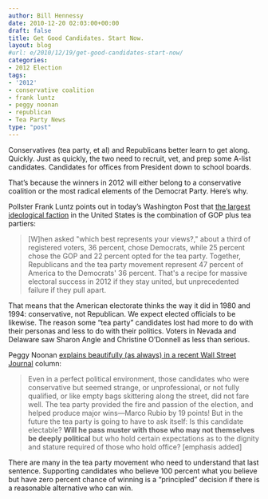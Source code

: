 ```yaml
---
author: Bill Hennessy
date: 2010-12-20 02:03:00+00:00
draft: false
title: Get Good Candidates. Start Now.
layout: blog
#url: e/2010/12/19/get-good-candidates-start-now/
categories:
- 2012 Election
tags:
- '2012'
- conservative coalition
- frank luntz
- peggy noonan
- republican
- Tea Party News
type: "post"
---
```


Conservatives (tea party, et al) and Republicans better learn to get along. Quickly. Just as quickly, the two need to recruit, vet, and prep some A-list candidates. Candidates for offices from President down to school boards.

 

That’s because the winners in 2012 will either belong to a conservative coalition or the most radical elements of the Democrat Party. Here’s why.

 

Pollster Frank Luntz points out in today’s Washington Post that [the largest ideological faction](https://www.washingtonpost.com/wp-dyn/content/article/2010/11/05/AR2010110507422_2.html) in the United States is the combination of GOP plus tea partiers:

 

>   
> 
> [W]hen asked "which best represents your views?," about a third of registered voters, 36 percent, chose Democrats, while 25 percent chose the GOP and 22 percent opted for the tea party. Together, Republicans and the tea party movement represent 47 percent of America to the Democrats' 36 percent. That's a recipe for massive electoral success in 2012 if they stay united, but unprecedented failure if they pull apart.
> 
> 

 

That means that the American electorate thinks the way it did in 1980 and 1994: conservative, not Republican. We expect elected officials to be likewise. The reason some “tea party” candidates lost had more to do with their personas and less to do with their politics. Voters in Nevada and Delaware saw Sharon Angle and Christine O’Donnell as less than serious.

 

Peggy Noonan [explains beautifully (as always) in a recent Wall Street Journal](https://online.wsj.com/article/SB10001424052748703805704575594772776292394.html?mod=WSJ_hp_mostpop_read) column:

 

>   
> 
> Even in a perfect political environment, those candidates who were conservative but seemed strange, or unprofessional, or not fully qualified, or like empty bags skittering along the street, did not fare well. The tea party provided the fire and passion of the election, and helped produce major wins—Marco Rubio by 19 points! But in the future the tea party is going to have to ask itself: Is this candidate electable? **Will he pass muster with those who may not themselves be deeply political** but who hold certain expectations as to the dignity and stature required of those who hold office? [emphasis added]
> 
> 

 

There are many in the tea party movement who need to understand that last sentence. Supporting candidates who believe 100 percent what you believe but have zero percent chance of winning is a “principled” decision if there is a reasonable alternative who can win.
